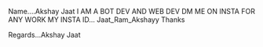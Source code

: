 Name....Akshay Jaat
I AM A BOT DEV AND WEB DEV 
DM ME ON INSTA FOR ANY WORK 
MY INSTA ID... Jaat_Ram_Akshayy
Thanks

Regards...Akshay Jaat
